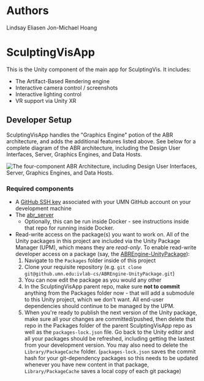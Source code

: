 # Authors
Lindsay Eliasen
Jon-Michael Hoang

# SculptingVisApp

This is the Unity component of the main app for SculptingVis. It includes:

- The Artifact-Based Rendering engine
- Interactive camera control / screenshots
- Interactive lighting control
- VR support via Unity XR



## Developer Setup

SculptingVisApp handles the "Graphics Engine" potion of the ABR architecture,
and adds the additional features listed above. See below for a complete diagram
of the ABR architecture, including the Design User Interfaces, Server, Graphics
Engines, and Data Hosts.

![The four-component ABR Architecture, including Design User Interfaces, Server,
Graphics Engines, and Data
Hosts.](https://www.sculpting-vis.org/wp-content/uploads/2021/05/abr_components.png)


### Required components

- A [GitHub SSH key](https://docs.github.com/en/github-ae@latest/github/authenticating-to-github/connecting-to-github-with-ssh/generating-a-new-ssh-key-and-adding-it-to-the-ssh-agent) associated with your UMN GitHub account on your development machine
- The [abr_server](https://github.umn.edu/ivlab-cs/abr_server)
    - Optionally, this can be run inside Docker - see instructions inside that
    repo for running inside Docker.
- Read-write access on the package(s) you want to work on. All of the Unity
packages in this project are included via the Unity Package Manager (UPM), which means
they are *read-only*. To enable read-write developer access on a package (say,
the [ABREngine-UnityPackage](git@github.umn.edu:ivlab-cs/ABREngine-UnityPackage.git)):
    1. Navigate to the `Packages` folder inside of this project
    2. Clone your requisite repository (e.g. `git clone git@github.umn.edu:ivlab-cs/ABREngine-UnityPackage.git`)
    3. You can now edit the package as you would any other
    4. In the SculptingVisApp parent repo, make sure **not to commit** anything
    from the Packages folder now - that will add a submodule to this Unity
    project, which we don't want. All end-user dependencies should continue to
    be managed by the UPM.
    5. When you're ready to publish the next version of the Unity package, make sure all your changes are committed/pushed, then delete that repo in the Packages folder of the parent SculptingVisApp repo as well as the `packages-lock.json` file. Go back to the Unity editor and all your packages should be refreshed, including getting the lastest from your development version. You may also need to delete the `Library/PackageCache` folder. (`packages-lock.json` saves the commit hash for your git-dependency packages so this needs to be updated whenever you have new content in that package, `Library/PackageCache` saves a local copy of each git package)
